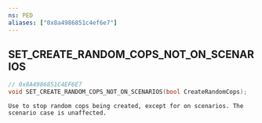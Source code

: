 ```yaml
---
ns: PED
aliases: ["0x8a4986851c4ef6e7"]
---
```

## SET_CREATE_RANDOM_COPS_NOT_ON_SCENARIOS

```c
// 0x8A4986851C4EF6E7
void SET_CREATE_RANDOM_COPS_NOT_ON_SCENARIOS(bool CreateRandomCops);
```

```
Use to stop random cops being created, except for on scenarios. The scenario case is unaffected.
```
